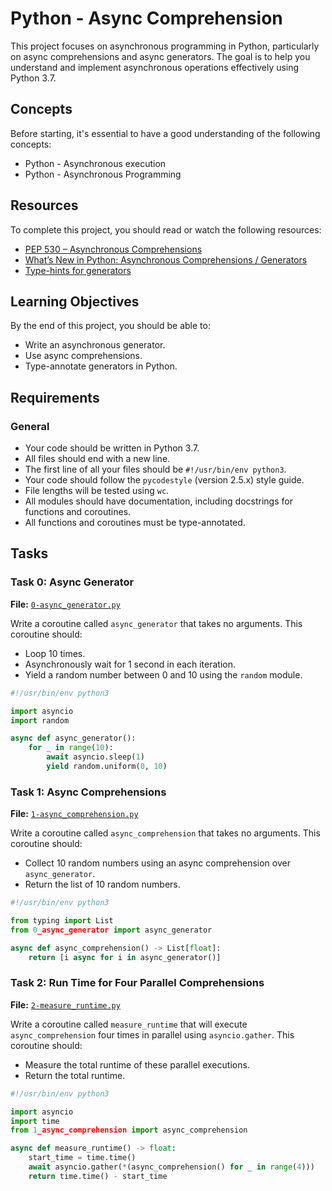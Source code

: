 # Python - Async Comprehension

This project focuses on asynchronous programming in Python, particularly on async comprehensions and async generators. The goal is to help you understand and implement asynchronous operations effectively using Python 3.7.

## Concepts

Before starting, it's essential to have a good understanding of the following concepts:
- Python - Asynchronous execution
- Python - Asynchronous Programming

## Resources

To complete this project, you should read or watch the following resources:
- [PEP 530 – Asynchronous Comprehensions](https://www.python.org/dev/peps/pep-0530/)
- [What’s New in Python: Asynchronous Comprehensions / Generators](https://docs.python.org/3/whatsnew/3.6.html#whatsnew36-pep530)
- [Type-hints for generators](https://docs.python.org/3/library/typing.html#typing.Generator)

## Learning Objectives

By the end of this project, you should be able to:
- Write an asynchronous generator.
- Use async comprehensions.
- Type-annotate generators in Python.

## Requirements

### General
- Your code should be written in Python 3.7.
- All files should end with a new line.
- The first line of all your files should be `#!/usr/bin/env python3`.
- Your code should follow the `pycodestyle` (version 2.5.x) style guide.
- File lengths will be tested using `wc`.
- All modules should have documentation, including docstrings for functions and coroutines.
- All functions and coroutines must be type-annotated.

## Tasks

### Task 0: Async Generator

**File:** [`0-async_generator.py`](./0-async_generator.py)

Write a coroutine called `async_generator` that takes no arguments. This coroutine should:
- Loop 10 times.
- Asynchronously wait for 1 second in each iteration.
- Yield a random number between 0 and 10 using the `random` module.

```python
#!/usr/bin/env python3

import asyncio
import random

async def async_generator():
    for _ in range(10):
        await asyncio.sleep(1)
        yield random.uniform(0, 10)
```

### Task 1: Async Comprehensions

**File:** [`1-async_comprehension.py`](./1-async_comprehension.py)

Write a coroutine called `async_comprehension` that takes no arguments. This coroutine should:
- Collect 10 random numbers using an async comprehension over `async_generator`.
- Return the list of 10 random numbers.

```python
#!/usr/bin/env python3

from typing import List
from 0_async_generator import async_generator

async def async_comprehension() -> List[float]:
    return [i async for i in async_generator()]
```

### Task 2: Run Time for Four Parallel Comprehensions

**File:** [`2-measure_runtime.py`](./2-measure_runtime.py)

Write a coroutine called `measure_runtime` that will execute `async_comprehension` four times in parallel using `asyncio.gather`. This coroutine should:
- Measure the total runtime of these parallel executions.
- Return the total runtime.

```python
#!/usr/bin/env python3

import asyncio
import time
from 1_async_comprehension import async_comprehension

async def measure_runtime() -> float:
    start_time = time.time()
    await asyncio.gather(*(async_comprehension() for _ in range(4)))
    return time.time() - start_time
```
